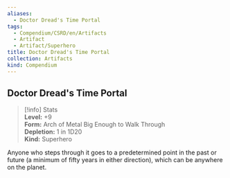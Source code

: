 ```yaml
---
aliases:
  - Doctor Dread's Time Portal
tags:
  - Compendium/CSRD/en/Artifacts
  - Artifact
  - Artifact/Superhero
title: Doctor Dread's Time Portal
collection: Artifacts
kind: Compendium
---
```

## Doctor Dread's Time Portal  
>[!info] Stats  
> **Level:** +9  
> **Form:** Arch of Metal Big Enough to Walk Through  
> **Depletion:** 1 in 1D20  
> **Kind:** Superhero
  
Anyone who steps through it goes to a predetermined point in the past or future (a minimum of fifty years in either direction), which can be anywhere on the planet.